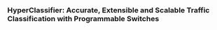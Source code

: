 ### HyperClassifier: Accurate, Extensible and Scalable Traffic Classification with Programmable Switches
